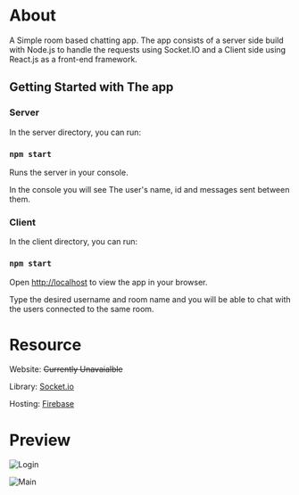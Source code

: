 # About
A Simple room based chatting app. The app consists of a server side build with Node.js to handle the requests using Socket.IO and a Client side using React.js as a front-end framework.


## Getting Started with The app
### Server
In the server directory, you can run:

### `npm start`

Runs the server in your console.

In the console you will see The user's name, id and messages sent between them.

### Client
In the client directory, you can run:

### `npm start`

Open [http://localhost](http://localhost:8080) to view the app in your browser.

Type the desired username and room name and you will be able to chat with the users connected to the same room.

# Resource

Website: ~~Currently Unavaialble~~

Library: [Socket.io](https://socket.io)

Hosting: [Firebase](https://firebase.google.com)

# Preview

![Login](https://github.com/user-attachments/assets/959dd71b-05c2-4a2d-bc8e-fb0ee70bc892)

![Main](https://github.com/user-attachments/assets/4ae10e8f-0272-4297-aa47-c342e8d6ad06)

